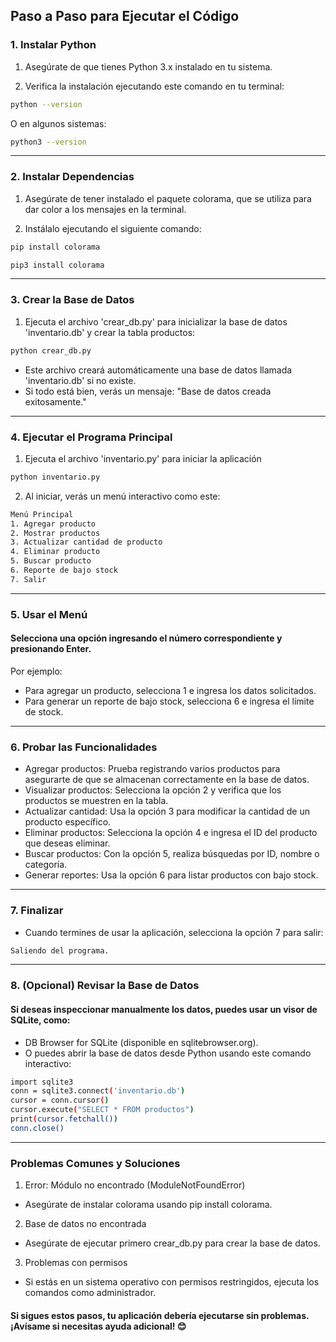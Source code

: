 ## Paso a Paso para Ejecutar el Código

### 1. Instalar Python

1. Asegúrate de que tienes Python 3.x instalado en tu sistema.

2. Verifica la instalación ejecutando este comando en tu terminal:

```bash
python --version

```
O en algunos sistemas:

```bash
python3 --version

```
---

### 2. Instalar Dependencias

1. Asegúrate de tener instalado el paquete colorama, que se utiliza para dar color a los mensajes en la terminal.

2. Instálalo ejecutando el siguiente comando:

```bash
pip install colorama

```
```bash
pip3 install colorama

```
---

### 3. Crear la Base de Datos

1. Ejecuta el archivo 'crear_db.py' para inicializar la base de datos 'inventario.db' y crear la tabla productos:

```bash
python crear_db.py

```
- Este archivo creará automáticamente una base de datos llamada 'inventario.db' si no existe.
- Si todo está bien, verás un mensaje: "Base de datos creada exitosamente."

---

### 4. Ejecutar el Programa Principal

1. Ejecuta el archivo 'inventario.py' para iniciar la aplicación

```bash
python inventario.py

```

2. Al iniciar, verás un menú interactivo como este:

```bash
Menú Principal
1. Agregar producto
2. Mostrar productos
3. Actualizar cantidad de producto
4. Eliminar producto
5. Buscar producto
6. Reporte de bajo stock
7. Salir

```
---

### 5. Usar el Menú

#### Selecciona una opción ingresando el número correspondiente y presionando Enter.
Por ejemplo:

- Para agregar un producto, selecciona 1 e ingresa los datos solicitados.
- Para generar un reporte de bajo stock, selecciona 6 e ingresa el límite de stock.

---

### 6. Probar las Funcionalidades
- Agregar productos: Prueba registrando varios productos para asegurarte de que se almacenan correctamente en la base de datos.
- Visualizar productos: Selecciona la opción 2 y verifica que los productos se muestren en la tabla.
- Actualizar cantidad: Usa la opción 3 para modificar la cantidad de un producto específico.
- Eliminar productos: Selecciona la opción 4 e ingresa el ID del producto que deseas eliminar.
- Buscar productos: Con la opción 5, realiza búsquedas por ID, nombre o categoría.
- Generar reportes: Usa la opción 6 para listar productos con bajo stock.

---

### 7. Finalizar

- Cuando termines de usar la aplicación, selecciona la opción 7 para salir:

```bash
Saliendo del programa.

```
---

### 8. (Opcional) Revisar la Base de Datos

#### Si deseas inspeccionar manualmente los datos, puedes usar un visor de SQLite, como:

- DB Browser for SQLite (disponible en sqlitebrowser.org).
- O puedes abrir la base de datos desde Python usando este comando interactivo:

```bash
import sqlite3
conn = sqlite3.connect('inventario.db')
cursor = conn.cursor()
cursor.execute("SELECT * FROM productos")
print(cursor.fetchall())
conn.close()

```
---

### Problemas Comunes y Soluciones

1. Error: Módulo no encontrado (ModuleNotFoundError)
- Asegúrate de instalar colorama usando pip install colorama.
2. Base de datos no encontrada
- Asegúrate de ejecutar primero crear_db.py para crear la base de datos.
3. Problemas con permisos
- Si estás en un sistema operativo con permisos restringidos, ejecuta los comandos como administrador.

#### Si sigues estos pasos, tu aplicación debería ejecutarse sin problemas. ¡Avísame si necesitas ayuda adicional! 😊

